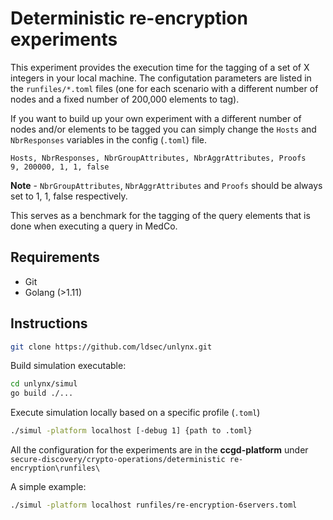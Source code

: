 # Deterministic re-encryption experiments 

This experiment provides the execution time for the tagging of a set of X integers in your local machine. The configutation parameters are listed in the `runfiles/*.toml` files (one for each scenario with a different number of nodes and a fixed number of 200,000 elements to tag). 

If you want to build up your own experiment with a different number of nodes and/or elements to be tagged you can simply change the `Hosts` and `NbrResponses` variables in the config (`.toml`) file.

```
Hosts, NbrResponses, NbrGroupAttributes, NbrAggrAttributes, Proofs
9, 200000, 1, 1, false
```

**Note** - `NbrGroupAttributes`, `NbrAggrAttributes` and `Proofs` should be always set to 1, 1, false respectively. 

This serves as a benchmark for the tagging of the query elements that is done when executing a query in MedCo.

## Requirements 

* Git
* Golang (>1.11)

## Instructions

```bash 
git clone https://github.com/ldsec/unlynx.git
```

Build simulation executable: 

```bash 
cd unlynx/simul
go build ./...
```
Execute simulation locally based on a specific profile (`.toml`)

```bash 
./simul -platform localhost [-debug 1] {path to .toml}
```

All the configuration for the experiments are in the **ccgd-platform** under `secure-discovery/crypto-operations/deterministic re-encryption\runfiles\`

A simple example:
```bash 
./simul -platform localhost runfiles/re-encryption-6servers.toml
```

